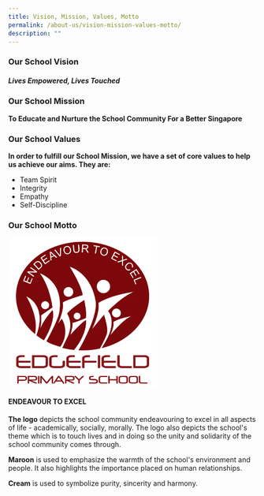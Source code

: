 ```yaml
---
title: Vision, Mission, Values, Motto
permalink: /about-us/vision-mission-values-motto/
description: ""
---
```

### Our School Vision

##### **Lives Empowered, Lives Touched**

### Our School Mission

**To Educate and Nurture the School Community For a Better Singapore**

### Our School Values

**In order to fulfill our School Mission, we have a set of core values to help us achieve our aims. They are:**

*   Team Spirit
*   Integrity
*   Empathy
*   Self-Discipline

### Our School Motto  

<img src="/images/edgefield-logo%20.jpeg" style="width:60%">

#### ENDEAVOUR TO EXCEL&nbsp;

**The logo**&nbsp;depicts the school community endeavouring to excel in all aspects of life - academically, socially, morally. The logo also depicts the school's theme which is to touch lives and in doing so the unity and solidarity of the school community comes through.

**Maroon**&nbsp;is used to emphasize the warmth of the school's environment and people. It also highlights the importance placed on human relationships.

**Cream**&nbsp;is used to symbolize purity, sincerity and harmony.